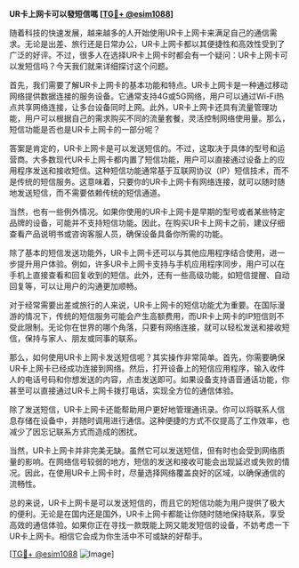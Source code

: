 **UR卡上网卡可以發短信嗎 [[TG💪+ @esim1088](https://t.me/s/esim1088)]**

随着科技的快速发展，越来越多的人开始使用UR卡上网卡来满足自己的通信需求。无论是出差、旅行还是日常办公，UR卡上网卡都以其便捷性和高效性受到了广泛的好评。不过，很多人在选择UR卡上网卡时都会有一个疑问：UR卡上网卡可以发短信吗？今天我们就来详细探讨这个问题。

首先，我们需要了解UR卡上网卡的基本功能和特点。UR卡上网卡是一种通过移动网络提供数据连接的服务设备。它通常支持4G或5G网络，用户可以通过Wi-Fi热点共享网络连接，让多台设备同时上网。此外，UR卡上网卡还具有流量管理功能，用户可以根据自己的需求购买不同的流量套餐，灵活控制网络使用量。那么，短信功能是否也是UR卡上网卡的一部分呢？

答案是肯定的，UR卡上网卡是可以发送短信的。不过，这取决于具体的型号和运营商。大多数现代UR卡上网卡都内置了短信功能，用户可以直接通过设备上的应用程序发送和接收短信。这种短信功能通常基于互联网协议（IP）短信技术，而不是传统的短信服务。这意味着，只要你的UR卡上网卡有网络连接，就可以随时随地发送短信，而不需要依赖传统的短信通道。

当然，也有一些例外情况。如果你使用的UR卡上网卡是早期的型号或者某些特定品牌的设备，可能并不支持短信功能。因此，在购买UR卡上网卡之前，建议仔细查看产品说明书或咨询客服人员，确保设备具备你所需的功能。

除了基本的短信发送功能外，UR卡上网卡还可以与其他应用程序结合使用，进一步提升用户体验。例如，许多UR卡上网卡支持与手机应用程序同步，用户可以在手机上直接查看和回复收到的短信。此外，还有一些高级功能，如短信提醒、自动回复等，可以让用户的沟通更加顺畅。

对于经常需要出差或旅行的人来说，UR卡上网卡的短信功能尤为重要。在国际漫游的情况下，传统的短信服务可能会产生高额费用，而UR卡上网卡的IP短信则不受此限制。无论你在世界的哪个角落，只要有网络连接，就可以轻松发送和接收短信，保持与家人、朋友或同事的联系。

那么，如何使用UR卡上网卡发送短信呢？其实操作非常简单。首先，你需要确保UR卡上网卡已经成功连接到网络。然后，打开设备上的短信应用程序，输入收件人的电话号码和你想发送的内容，点击发送即可。如果设备支持语音通话功能，你甚至可以直接通过UR卡上网卡拨打电话，实现全方位的通信体验。

除了发送短信，UR卡上网卡还能帮助用户更好地管理通讯录。你可以将联系人信息存储在设备中，并随时调用进行通信。这种便捷的方式不仅提高了工作效率，也减少了因忘记联系方式而造成的困扰。

当然，UR卡上网卡并非完美无缺。虽然它可以发送短信，但有时也会受到网络质量的影响。在网络信号较弱的地方，短信的发送和接收可能会出现延迟或失败的情况。因此，在使用UR卡上网卡时，尽量选择网络覆盖良好的区域，以确保通信的流畅性。

总的来说，UR卡上网卡是可以发送短信的，而且它的短信功能为用户提供了极大的便利。无论是在国内还是国外，UR卡上网卡都能让你随时随地保持联系，享受高效的通信体验。如果你正在寻找一款既能上网又能发短信的设备，不妨考虑一下UR卡上网卡。相信它会成为你生活中不可或缺的好帮手。

[[TG💪+ @esim1088](https://t.me/s/esim1088) ![Image](https://i.postimg.cc/4NQfJmqS/Snipaste-2025-05-13-00-14-12.png)]